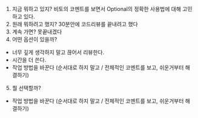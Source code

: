 


1. 지금 뭐하고 있지?
비토의 코멘트를 보면서 Optional의 정확한 사용법에 대해 고민하고 있다.
2. 원래 뭐하려고 했지?
30분안에 코드리뷰를 끝내려고 했다
3. 계속 가면?
못끝내겠다
4. 어떤 옵션이 있을까?
- 너무 깊게 생각하지 말고 끊어서 리뷰한다.
- 시간을 더 쓴다.
- 작업 방법을 바꾼다 (순서대로 하지 말고 / 전체적인 코멘트를 보고, 쉬운거부터 해결하기)
5. 뭘 선택할까?
- 작업 방법을 바꾼다 (순서대로 하지 말고 / 전체적인 코멘트를 보고, 쉬운거부터 해결하기)
